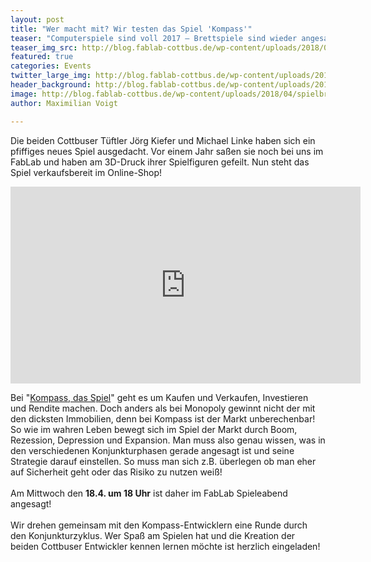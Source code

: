 ```yaml
---
layout: post
title: "Wer macht mit? Wir testen das Spiel 'Kompass'"
teaser: "Computerspiele sind voll 2017 – Brettspiele sind wieder angesagt!"
teaser_img_src: http://blog.fablab-cottbus.de/wp-content/uploads/2018/04/spielbrett-1024x1024.jpeg
featured: true
categories: Events
twitter_large_img: http://blog.fablab-cottbus.de/wp-content/uploads/2018/04/spielbrett-1024x1024.jpeg
header_background: http://blog.fablab-cottbus.de/wp-content/uploads/2018/04/spielbrett-1024x1024.jpeg
image: http://blog.fablab-cottbus.de/wp-content/uploads/2018/04/spielbrett-1024x1024.jpeg
author: Maximilian Voigt

---
```

Die beiden Cottbuser Tüftler Jörg Kiefer und Michael Linke haben sich ein pfiffiges neues Spiel ausgedacht. Vor einem Jahr saßen sie noch bei uns im FabLab und haben am 3D-Druck ihrer Spielfiguren gefeilt. Nun steht das Spiel verkaufsbereit im Online-Shop! 

<div class="video"><iframe width="560" height="315" src="https://www.youtube.com/embed/lNHY2N2AqQk" frameborder="0" allow="autoplay; encrypted-media" allowfullscreen></iframe></div>

Bei "<a href="https://kompass-spiel.de/" rel="noopener" target="_blank">Kompass, das Spiel</a>" geht es um Kaufen und Verkaufen, 
Investieren und Rendite machen. Doch anders als bei Monopoly gewinnt nicht der mit den dicksten Immobilien, 
denn bei Kompass ist der Markt unberechenbar! So wie im wahren Leben bewegt sich im Spiel der Markt durch Boom,
 Rezession, Depression und Expansion. Man muss also genau wissen, was in den verschiedenen Konjunkturphasen gerade angesagt
 ist und seine Strategie darauf einstellen. So muss man sich z.B. überlegen ob man eher auf Sicherheit geht oder das Risiko 
zu nutzen weiß!<br/><br/>
Am Mittwoch den <strong>18.4. um 18 Uhr</strong> ist daher im FabLab Spieleabend angesagt!<br/><br/>
 Wir drehen gemeinsam mit den Kompass-Entwicklern eine Runde durch den Konjunkturzyklus. 
Wer Spaß am Spielen hat und die Kreation der beiden Cottbuser Entwickler kennen lernen möchte ist herzlich eingeladen!